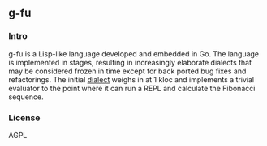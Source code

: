 ## g-fu

### Intro
g-fu is a Lisp-like language developed and embedded in Go. The language is implemented in stages, resulting in increasingly elaborate dialects that may be considered frozen in time except for back ported bug fixes and refactorings. The initial [dialect](https://github.com/codr7/g-fu/tree/master/v1) weighs in at 1 kloc and implements a trivial evaluator to the point where it can run a REPL and calculate the Fibonacci sequence.

### License
AGPL